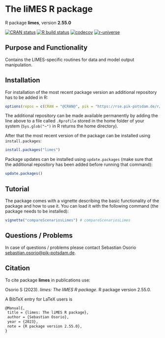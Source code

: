 # The liMES R package

R package **limes**, version **2.55.0**

[![CRAN status](https://www.r-pkg.org/badges/version/limes)](https://cran.r-project.org/package=limes)  [![R build status](https://github.com/pik-piam/limes/workflows/check/badge.svg)](https://github.com/pik-piam/limes/actions) [![codecov](https://codecov.io/gh/pik-piam/limes/branch/master/graph/badge.svg)](https://app.codecov.io/gh/pik-piam/limes) [![r-universe](https://pik-piam.r-universe.dev/badges/limes)](https://pik-piam.r-universe.dev/builds)

## Purpose and Functionality

Contains the LIMES-specific routines for data and model
    output manipulation.


## Installation

For installation of the most recent package version an additional repository has to be added in R:

```r
options(repos = c(CRAN = "@CRAN@", pik = "https://rse.pik-potsdam.de/r/packages"))
```
The additional repository can be made available permanently by adding the line above to a file called `.Rprofile` stored in the home folder of your system (`Sys.glob("~")` in R returns the home directory).

After that the most recent version of the package can be installed using `install.packages`:

```r 
install.packages("limes")
```

Package updates can be installed using `update.packages` (make sure that the additional repository has been added before running that command):

```r 
update.packages()
```

## Tutorial

The package comes with a vignette describing the basic functionality of the package and how to use it. You can load it with the following command (the package needs to be installed):

```r
vignette("compareScenariosLimes") # compareScenariosLimes
```

## Questions / Problems

In case of questions / problems please contact Sebastian Osorio <sebastian.osorio@pik-potsdam.de>.

## Citation

To cite package **limes** in publications use:

Osorio S (2023). _limes: The liMES R package_. R package version 2.55.0.

A BibTeX entry for LaTeX users is

 ```latex
@Manual{,
  title = {limes: The liMES R package},
  author = {Sebastian Osorio},
  year = {2023},
  note = {R package version 2.55.0},
}
```
